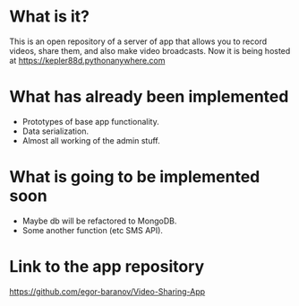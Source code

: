 # What is it? 
This is an open repository of a server of app that allows you to record videos, share them, and also make video broadcasts.
Now it is being hosted at https://kepler88d.pythonanywhere.com

# What has already been implemented
* Prototypes of base app functionality. 
* Data serialization. 
* Almost all working of the admin stuff. 

# What is going to be implemented soon
* Maybe db will be refactored to MongoDB.
* Some another function (etc SMS API).

# Link to the app repository
https://github.com/egor-baranov/Video-Sharing-App
